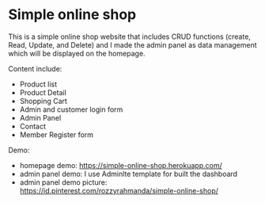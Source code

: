 # Simple online shop
This is a simple online shop website that includes CRUD functions (create, Read, Update, and Delete) and I made the admin panel as data management which will be displayed on the homepage.

Content include:
- Product list
- Product Detail
- Shopping Cart
- Admin and customer login form
- Admin Panel
- Contact 
- Member Register form

Demo:
- homepage demo:
  https://simple-online-shop.herokuapp.com/
- admin panel demo: I use Adminlte template for built the dashboard
- admin panel demo picture: https://id.pinterest.com/rozzyrahmanda/simple-online-shop/
  
